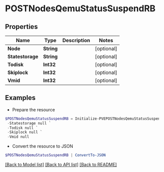 # POSTNodesQemuStatusSuspendRB
## Properties

Name | Type | Description | Notes
------------ | ------------- | ------------- | -------------
**Node** | **String** |  | [optional] 
**Statestorage** | **String** |  | [optional] 
**Todisk** | **Int32** |  | [optional] 
**Skiplock** | **Int32** |  | [optional] 
**Vmid** | **Int32** |  | [optional] 

## Examples

- Prepare the resource
```powershell
$POSTNodesQemuStatusSuspendRB = Initialize-PVEPOSTNodesQemuStatusSuspendRB  -Node null `
 -Statestorage null `
 -Todisk null `
 -Skiplock null `
 -Vmid null
```

- Convert the resource to JSON
```powershell
$POSTNodesQemuStatusSuspendRB | ConvertTo-JSON
```

[[Back to Model list]](../README.md#documentation-for-models) [[Back to API list]](../README.md#documentation-for-api-endpoints) [[Back to README]](../README.md)

